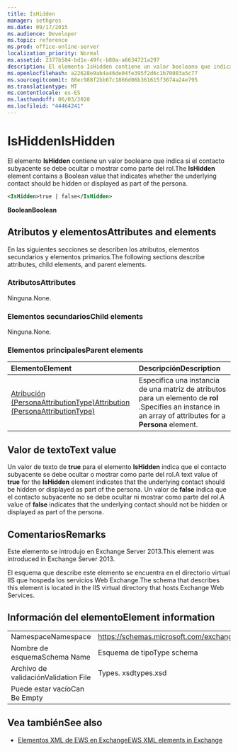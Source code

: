 ```yaml
---
title: IsHidden
manager: sethgros
ms.date: 09/17/2015
ms.audience: Developer
ms.topic: reference
ms.prod: office-online-server
localization_priority: Normal
ms.assetid: 2377b584-bd1e-49fc-b80a-a6634721a297
description: El elemento IsHidden contiene un valor booleano que indica si el contacto subyacente se debe ocultar o mostrar como parte del rol.
ms.openlocfilehash: a22628e9ab4a46de04fe395f2d6c1b70083a5c77
ms.sourcegitcommit: 88ec988f2bb67c1866d06b361615f3674a24e795
ms.translationtype: MT
ms.contentlocale: es-ES
ms.lasthandoff: 06/03/2020
ms.locfileid: "44464241"
---
```

# <a name="ishidden"></a><span data-ttu-id="cdc0c-103">IsHidden</span><span class="sxs-lookup"><span data-stu-id="cdc0c-103">IsHidden</span></span>

<span data-ttu-id="cdc0c-104">El elemento **IsHidden** contiene un valor booleano que indica si el contacto subyacente se debe ocultar o mostrar como parte del rol.</span><span class="sxs-lookup"><span data-stu-id="cdc0c-104">The **IsHidden** element contains a Boolean value that indicates whether the underlying contact should be hidden or displayed as part of the persona.</span></span> 
  
```XML
<IsHidden>true | false</IsHidden>
```

 <span data-ttu-id="cdc0c-105">**Boolean**</span><span class="sxs-lookup"><span data-stu-id="cdc0c-105">**Boolean**</span></span>
## <a name="attributes-and-elements"></a><span data-ttu-id="cdc0c-106">Atributos y elementos</span><span class="sxs-lookup"><span data-stu-id="cdc0c-106">Attributes and elements</span></span>

<span data-ttu-id="cdc0c-107">En las siguientes secciones se describen los atributos, elementos secundarios y elementos primarios.</span><span class="sxs-lookup"><span data-stu-id="cdc0c-107">The following sections describe attributes, child elements, and parent elements.</span></span>
  
### <a name="attributes"></a><span data-ttu-id="cdc0c-108">Atributos</span><span class="sxs-lookup"><span data-stu-id="cdc0c-108">Attributes</span></span>

<span data-ttu-id="cdc0c-109">Ninguna.</span><span class="sxs-lookup"><span data-stu-id="cdc0c-109">None.</span></span>
  
### <a name="child-elements"></a><span data-ttu-id="cdc0c-110">Elementos secundarios</span><span class="sxs-lookup"><span data-stu-id="cdc0c-110">Child elements</span></span>

<span data-ttu-id="cdc0c-111">Ninguna.</span><span class="sxs-lookup"><span data-stu-id="cdc0c-111">None.</span></span>
  
### <a name="parent-elements"></a><span data-ttu-id="cdc0c-112">Elementos principales</span><span class="sxs-lookup"><span data-stu-id="cdc0c-112">Parent elements</span></span>

|<span data-ttu-id="cdc0c-113">**Elemento**</span><span class="sxs-lookup"><span data-stu-id="cdc0c-113">**Element**</span></span>|<span data-ttu-id="cdc0c-114">**Descripción**</span><span class="sxs-lookup"><span data-stu-id="cdc0c-114">**Description**</span></span>|
|:-----|:-----|
|[<span data-ttu-id="cdc0c-115">Atribución (PersonaAttributionType)</span><span class="sxs-lookup"><span data-stu-id="cdc0c-115">Attribution (PersonaAttributionType)</span></span>](attribution-personaattributiontype.md) <br/> |<span data-ttu-id="cdc0c-116">Especifica una instancia de una matriz de atributos para un elemento de **rol** .</span><span class="sxs-lookup"><span data-stu-id="cdc0c-116">Specifies an instance in an array of attributes for a **Persona** element.</span></span>  <br/> |
   
## <a name="text-value"></a><span data-ttu-id="cdc0c-117">Valor de texto</span><span class="sxs-lookup"><span data-stu-id="cdc0c-117">Text value</span></span>

<span data-ttu-id="cdc0c-118">Un valor de texto de **true** para el elemento **IsHidden** indica que el contacto subyacente se debe ocultar o mostrar como parte del rol.</span><span class="sxs-lookup"><span data-stu-id="cdc0c-118">A text value of **true** for the **IsHidden** element indicates that the underlying contact should be hidden or displayed as part of the persona.</span></span> <span data-ttu-id="cdc0c-119">Un valor de **false** indica que el contacto subyacente no se debe ocultar ni mostrar como parte del rol.</span><span class="sxs-lookup"><span data-stu-id="cdc0c-119">A value of **false** indicates that the underlying contact should not be hidden or displayed as part of the persona.</span></span> 
  
## <a name="remarks"></a><span data-ttu-id="cdc0c-120">Comentarios</span><span class="sxs-lookup"><span data-stu-id="cdc0c-120">Remarks</span></span>

<span data-ttu-id="cdc0c-121">Este elemento se introdujo en Exchange Server 2013.</span><span class="sxs-lookup"><span data-stu-id="cdc0c-121">This element was introduced in Exchange Server 2013.</span></span>
  
<span data-ttu-id="cdc0c-122">El esquema que describe este elemento se encuentra en el directorio virtual IIS que hospeda los servicios Web Exchange.</span><span class="sxs-lookup"><span data-stu-id="cdc0c-122">The schema that describes this element is located in the IIS virtual directory that hosts Exchange Web Services.</span></span>
  
## <a name="element-information"></a><span data-ttu-id="cdc0c-123">Información del elemento</span><span class="sxs-lookup"><span data-stu-id="cdc0c-123">Element information</span></span>

|||
|:-----|:-----|
|<span data-ttu-id="cdc0c-124">Namespace</span><span class="sxs-lookup"><span data-stu-id="cdc0c-124">Namespace</span></span>  <br/> |https://schemas.microsoft.com/exchange/services/2006/types  <br/> |
|<span data-ttu-id="cdc0c-125">Nombre de esquema</span><span class="sxs-lookup"><span data-stu-id="cdc0c-125">Schema Name</span></span>  <br/> |<span data-ttu-id="cdc0c-126">Esquema de tipo</span><span class="sxs-lookup"><span data-stu-id="cdc0c-126">Type schema</span></span>  <br/> |
|<span data-ttu-id="cdc0c-127">Archivo de validación</span><span class="sxs-lookup"><span data-stu-id="cdc0c-127">Validation File</span></span>  <br/> |<span data-ttu-id="cdc0c-128">Types. xsd</span><span class="sxs-lookup"><span data-stu-id="cdc0c-128">types.xsd</span></span>  <br/> |
|<span data-ttu-id="cdc0c-129">Puede estar vacío</span><span class="sxs-lookup"><span data-stu-id="cdc0c-129">Can Be Empty</span></span>  <br/> ||
   
## <a name="see-also"></a><span data-ttu-id="cdc0c-130">Vea también</span><span class="sxs-lookup"><span data-stu-id="cdc0c-130">See also</span></span>



- [<span data-ttu-id="cdc0c-131">Elementos XML de EWS en Exchange</span><span class="sxs-lookup"><span data-stu-id="cdc0c-131">EWS XML elements in Exchange</span></span>](ews-xml-elements-in-exchange.md)

